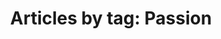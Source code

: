 ---
layout: blog_by_tag
title: 'Articles by tag: Passion'
tag: passion
permalink: /tags/passion/
---